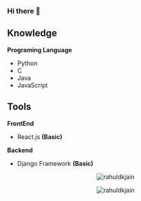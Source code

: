 ### Hi there 👋

## Knowledge
**Programing Language**
 - Python
 - C
 - Java
 - JavaScript
## Tools
**FrontEnd**
 - React.js **(Basic)**

**Backend**
 - Django Framework **(Basic)**
 
<p align="center">
<img src=https://github-readme-stats.vercel.app/api/wakatime?username=Costalferz&layout=compact&hide=Other&theme=radical alt=rahuldkjain />
</p> 

<p align="center">
<img src=https://github-readme-stats.vercel.app/api/top-langs/?username=Costalferz&layout=compact&hide=Jupyter%20Notebook&theme=radical&langs_count=10 alt=rahuldkjain />
</p> 
<!--
**costalferz/costalferz** is a ✨ _special_ ✨ repository because its `README.md` (this file) appears on your GitHub profile.

Here are some ideas to get you started:

- 🔭 I’m currently working on ...
- 🌱 I’m currently learning ...
- 👯 I’m looking to collaborate on ...
- 🤔 I’m looking for help with ...
- 💬 Ask me about ...
- 📫 How to reach me: ...
- 😄 Pronouns: ...
- ⚡ Fun fact: ...
-->
